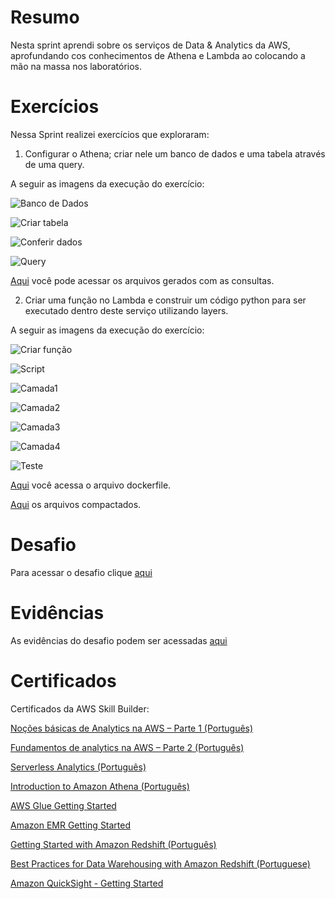 # Resumo
Nesta sprint aprendi sobre os serviços de Data & Analytics da AWS, aprofundando cos conhecimentos de Athena e Lambda ao colocando a mão na massa nos laboratórios. 


# Exercícios

Nessa Sprint realizei exercícios que exploraram: 

1) Configurar o Athena; criar nele um banco de dados e uma tabela através de uma query.

A seguir as imagens da execução do exercício:

![Banco de Dados](./Exercicios/Lab-AWS-Athena/bancodedados.png)

![Criar tabela](./Exercicios/Lab-AWS-Athena/tabela.png)

![Conferir dados](./Exercicios/Lab-AWS-Athena/conferirdados.png)

![Query](./Exercicios/Lab-AWS-Athena/query.png)

[Aqui](./Exercicios/Lab-AWS-Athena/athena.zip) você pode acessar os arquivos gerados com as consultas. 

2) Criar uma função no Lambda e construir um código python para ser executado dentro deste serviço utilizando layers. 

A seguir as imagens da execução do exercício:

![Criar função](./Exercicios/Lab-AWS-Lambda/função.png)

![Script](./Exercicios/Lab-AWS-Lambda/script.png)

![Camada1](./Exercicios/Lab-AWS-Lambda/camada1.png)

![Camada2](./Exercicios/Lab-AWS-Lambda/camada2.png)

![Camada3](./Exercicios/Lab-AWS-Lambda/camada3.png)

![Camada4](./Exercicios/Lab-AWS-Lambda/camada4.png)

![Teste](./Exercicios/Lab-AWS-Lambda/teste.png)

[Aqui](./Exercicios/Lab-AWS-Lambda/Dockerfile) você acessa o arquivo dockerfile.

[Aqui](./Exercicios/Lab-AWS-Lambda/minha-camada-pandas.zip) os arquivos compactados. 

# Desafio

Para acessar o desafio clique [aqui](Desafio/README.md)

# Evidências

As evidências do desafio podem ser acessadas [aqui](Evidencias/)

# Certificados

Certificados da AWS Skill Builder:

[Noções básicas de Analytics na AWS – Parte 1 (Português)](Certificados/NocoesbasicasdeAnalyticsnaAWS-Parte-1-(Portugues).pdf)

[Fundamentos de analytics na AWS – Parte 2 (Português)](Certificados/FundamentosDeAnalyticsAWSParte2(Portugues).pdf)

[Serverless Analytics (Português)](Certificados/ServerlessAnalytics(Portugues).pdf)

[Introduction to Amazon Athena (Português)](Certificados/IntroductionToAmazonAthena(Português).pdf)

[AWS Glue Getting Started](Certificados/AWSGlueGettingStarted.pdf)

[Amazon EMR Getting Started](Certificados/AmazonEMRGettingStarted.pdf)

[Getting Started with Amazon Redshift (Português)](Certificados/GettingStartedWithAmazonRedshift(Portugues).pdf)

[Best Practices for Data Warehousing with Amazon Redshift (Portuguese)](Certificados/BestPracticesForDataWarehousingWithAmazonRedshift(Portuguese).pdf)

[Amazon QuickSight - Getting Started](Certificados/AmazonQuickSightGettingStarted.pdf)